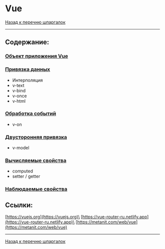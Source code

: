 # Vue

[Назад к перечню шпаргалок][back]

---

## Содержание:

### [Объект приложения Vue](vue.md)

### [Привязка данных](binding.md)

- Интерполяция
- v-text
- v-bind
- v-once
- v-html

### [Обработка событий](v-on.md)

- v-on

### [Двусторонняя привязка](v-model.md)

- v-model

### [Вычисляемые свойства](computed.md)

- computed
- setter / getter

### [Наблюдаемые свойства](watchers.md)

## Ссылки:

[https://vuejs.org](https://vuejs.org)\
[https://vue-router-ru.netlify.app](https://vue-router-ru.netlify.app)\
[https://metanit.com/web/vue](https://metanit.com/web/vue)

---

[Назад к перечню шпаргалок][back]

[back]: <../.> "Назад к перечню шпаргалок"